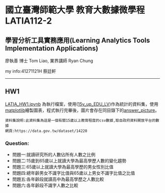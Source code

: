 # 國立臺灣師範大學 教育大數據微學程 LATIA112-2
## 學習分析工具實務應用(Learning Analytics Tools Implementation Applications)
廖執善 博士 Tom Liao, 業界講師 Ryan Chung

my info:41271121H 蔡廷軒
***
## HW1

[LATIA_HW1.ipynb](https://github.com/BlankTsai/LATIA112-2/blob/main/HW1/LATIA_HW1.ipynb) 為執行檔案，使用([15y_up_EDU_LV](https://github.com/BlankTsai/LATIA112-2/blob/main/HW1/15y_up_EDU%20LV.csv))作為統計的資料集，使用[matplotlib](https://matplotlib.org/)繪製圖表，程式執行完畢後，圖片會存在同目錄下的[answer_picture](https://github.com/BlankTsai/LATIA112-2/tree/main/HW1/answer_picture)。

```
資料集說明:此資料集為這是一個有關15歲以上教育程度的csv數據,取自政府資料開放平台的數據  
網頁:https://data.gov.tw/dataset/14220
```

### Question:
- 問題一:就讀研究所的人數佔所有人數之比例
- 問題二:15歲到65歲以上就讀大學為最高學歷人數的變化趨勢
- 問題三:65歲以上就讀大學為最高學歷的男女性別比值
- 問題四:總年齡男女不識字比值與65歲以上男女不識字比值之比值
- 問題五:各年齡段就讀高中為最高學歷之人數比較
- 問題六:各年齡段不識字人數之比較
